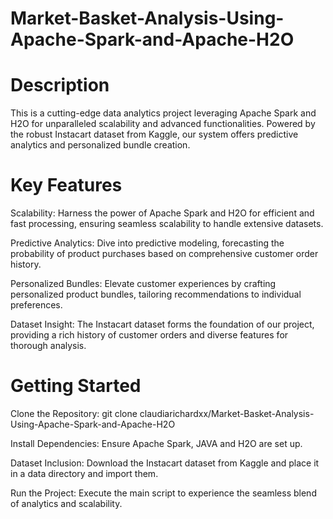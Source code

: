# Market-Basket-Analysis-Using-Apache-Spark-and-Apache-H2O
# Description
This is a cutting-edge data analytics project leveraging Apache Spark and H2O for unparalleled scalability and advanced functionalities. Powered by the robust Instacart dataset from Kaggle, our system offers predictive analytics and personalized bundle creation.

# Key Features
Scalability: Harness the power of Apache Spark and H2O for efficient and fast processing, ensuring seamless scalability to handle extensive datasets.

Predictive Analytics: Dive into predictive modeling, forecasting the probability of product purchases based on comprehensive customer order history.

Personalized Bundles: Elevate customer experiences by crafting personalized product bundles, tailoring recommendations to individual preferences.

Dataset Insight: The Instacart dataset forms the foundation of our project, providing a rich history of customer orders and diverse features for thorough analysis.

# Getting Started
Clone the Repository: git clone claudiarichardxx/Market-Basket-Analysis-Using-Apache-Spark-and-Apache-H2O

Install Dependencies: Ensure Apache Spark, JAVA and H2O are set up.

Dataset Inclusion: Download the Instacart dataset from Kaggle and place it in a data directory and import them.

Run the Project: Execute the main script to experience the seamless blend of analytics and scalability.
